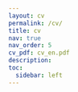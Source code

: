 ```yaml
---
layout: cv
permalink: /cv/
title: cv
nav: true
nav_order: 5
cv_pdf: cv_en.pdf
description: 
toc:
  sidebar: left
---
```

